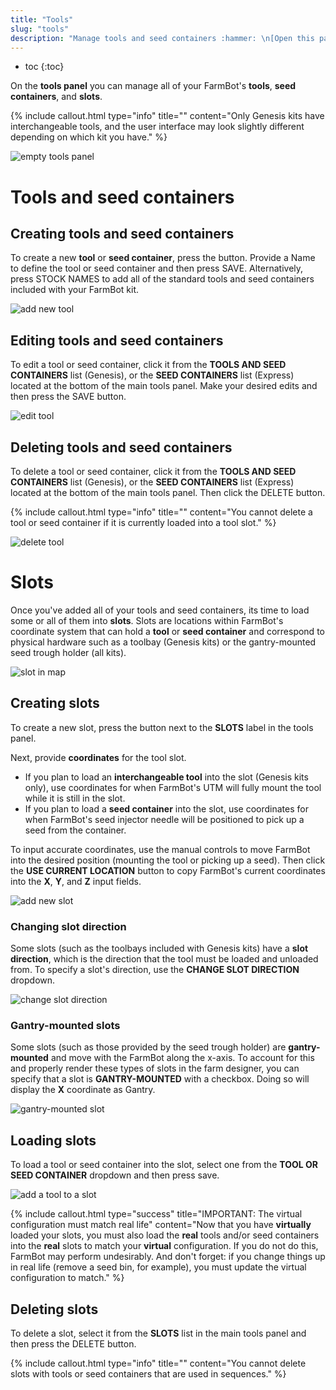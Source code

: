 ```yaml
---
title: "Tools"
slug: "tools"
description: "Manage tools and seed containers :hammer: \n[Open this panel in the app](https://my.farm.bot/app/designer/tools)"
---
```


* toc
{:toc}

On the **tools panel** you can manage all of your FarmBot's **tools**, **seed containers**, and **slots**.

{%
include callout.html
type="info"
title=""
content="Only Genesis kits have interchangeable tools, and the user interface may look slightly different depending on which kit you have."
%}



![empty tools panel](_images/empty_tools_panel.png)

# Tools and seed containers
## Creating tools and seed containers
To create a new **tool** or **seed container**, press the <span class="fb-button fb-gray"><i class='fa fa-plus'></i></span> button. Provide a <span class="fb-input">Name</span> to define the tool or seed container and then press <span class="fb-button fb-green">SAVE</span>. Alternatively, press <span class="fb-button fb-green"><i class='fa fa-plus'></i> STOCK NAMES</span> to add all of the standard tools and seed containers included with your FarmBot kit.

![add new tool](_images/add_new_tool.png)

## Editing tools and seed containers
To edit a tool or seed container, click it from the **TOOLS AND SEED CONTAINERS** list (Genesis), or the **SEED CONTAINERS** list (Express) located at the bottom of the main tools panel. Make your desired edits and then press the <span class="fb-button fb-green">SAVE</span> button.

![edit tool](_images/edit_tool.png)

## Deleting tools and seed containers
To delete a tool or seed container, click it from the **TOOLS AND SEED CONTAINERS** list (Genesis), or the **SEED CONTAINERS** list (Express) located at the bottom of the main tools panel. Then click the <span class="fb-button fb-red">DELETE</span> button.

{%
include callout.html
type="info"
title=""
content="You cannot delete a tool or seed container if it is currently loaded into a tool slot."
%}



![delete tool](_images/delete_tool.png)

# Slots
Once you've added all of your tools and seed containers, its time to load some or all of them into **slots**. Slots are locations within FarmBot's coordinate system that can hold a **tool** or **seed container** and correspond to physical hardware such as a toolbay (Genesis kits) or the gantry-mounted seed trough holder (all kits).

![slot in map](_images/slot_in_map.png)

## Creating slots
To create a new slot, press the <span class="fb-button fb-gray"><i class='fa fa-plus'></i></span> button next to the **SLOTS** label in the tools panel.

Next, provide **coordinates** for the tool slot.
  * If you plan to load an **interchangeable tool** into the slot (Genesis kits only), use coordinates for when FarmBot's UTM will fully mount the tool while it is still in the slot.
  * If you plan to load a **seed container** into the slot, use coordinates for when FarmBot's seed injector needle will be positioned to pick up a seed from the container.

To input accurate coordinates, use the manual controls to move FarmBot into the desired position (mounting the tool or picking up a seed). Then click the **USE CURRENT LOCATION** <span class="fb-button fb-light-blue"><i class='fa fa-crosshairs'></i></span> button to copy FarmBot's current coordinates into the **X**, **Y**, and **Z** input fields.

![add new slot](_images/add_new_slot.png)

### Changing slot direction
Some slots (such as the toolbays included with Genesis kits) have a **slot direction**, which is the direction that the tool must be loaded and unloaded from. To specify a slot's direction, use the **CHANGE SLOT DIRECTION** dropdown.

![change slot direction](_images/change_slot_direction.png)

### Gantry-mounted slots
Some slots (such as those provided by the seed trough holder) are **gantry-mounted** and move with the FarmBot along the x-axis. To account for this and properly render these types of slots in the farm designer, you can specify that a slot is **GANTRY-MOUNTED** with a checkbox. Doing so will display the **X** coordinate as <span class="fb-input fb-disabled-input">Gantry</span>.

![gantry-mounted slot](_images/gantry-mounted_slot.png)

## Loading slots
To load a tool or seed container into the slot, select one from the **TOOL OR SEED CONTAINER** dropdown and then press <span class="fb-button fb-green">save</span>.

![add a tool to a slot](_images/add_a_tool_to_a_slot.png)



{%
include callout.html
type="success"
title="IMPORTANT: The virtual configuration must match real life"
content="Now that you have **virtually** loaded your slots, you must also load the **real** tools and/or seed containers into the **real** slots to match your **virtual** configuration. If you do not do this, FarmBot may perform undesirably. And don't forget: if you change things up in real life (remove a seed bin, for example), you must update the virtual configuration to match."
%}

## Deleting slots
To delete a slot, select it from the **SLOTS** list in the main tools panel and then press the <span class="fb-button fb-red">DELETE</span> button.

{%
include callout.html
type="info"
title=""
content="You cannot delete slots with tools or seed containers that are used in sequences."
%}

